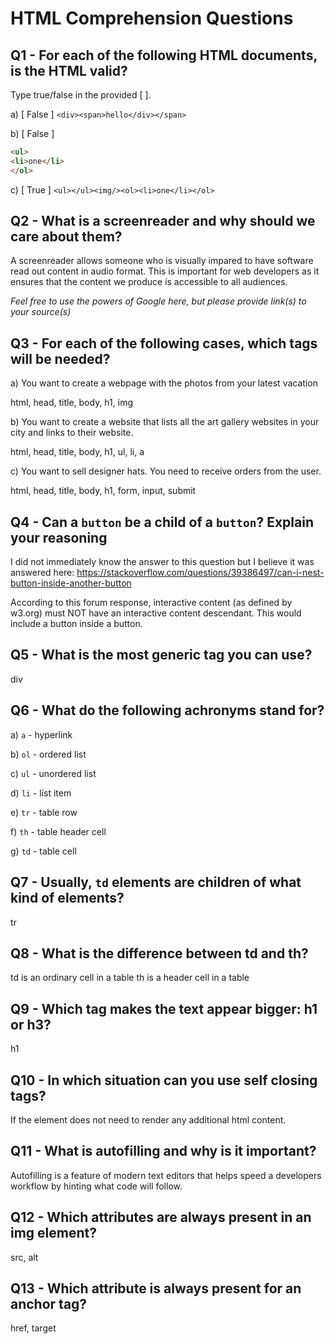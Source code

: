 # HTML Comprehension Questions

## Q1 - For each of the following HTML documents, is the HTML valid?

Type true/false in the provided [ ].

a) [ False ] `<div><span>hello</div></span>`

b) [ False ]

```html
<ul>
<li>one</li>
</ol>
```

c) [ True ] `<ul></ul><img/><ol><li>one</li></ol>`

## Q2 - What is a screenreader and why should we care about them?

A screenreader allows someone who is visually impared to have software read out content in audio format. This is important for web developers as it ensures that the content we produce is accessible to all audiences.

_Feel free to use the powers of Google here, but please provide link(s) to your source(s)_

## Q3 - For each of the following cases, which tags will be needed?

a) You want to create a webpage with the photos from your latest vacation

html, head, title, body, h1, img

b) You want to create a website that lists all the art gallery websites in your city and links to their website.

html, head, title, body, h1, ul, li, a

c) You want to sell designer hats. You need to receive orders from the user.

html, head, title, body, h1, form, input, submit

## Q4 - Can a `button` be a child of a `button`? Explain your reasoning

I did not immediately know the answer to this question but I believe it was answered here: https://stackoverflow.com/questions/39386497/can-i-nest-button-inside-another-button

According to this forum response, interactive content (as defined by w3.org) must NOT have an interactive content descendant. This would include a button inside a button.

## Q5 - What is the most generic tag you can use?

div

## Q6 - What do the following achronyms stand for?

a) `a` - hyperlink

b) `ol` - ordered list

c) `ul` - unordered list

d) `li` - list item

e) `tr` - table row

f) `th` - table header cell

g) `td` - table cell

## Q7 - Usually, `td` elements are children of what kind of elements?

tr

## Q8 - What is the difference between td and th?

td is an ordinary cell in a table
th is a header cell in a table

## Q9 - Which tag makes the text appear bigger: h1 or h3?

h1

## Q10 - In which situation can you use self closing tags?

If the element does not need to render any additional html content.

## Q11 - What is autofilling and why is it important?

Autofilling is a feature of modern text editors that helps speed a developers workflow by hinting what code will follow.

## Q12 - Which attributes are always present in an img element?

src, alt

## Q13 - Which attribute is always present for an anchor tag?

href, target